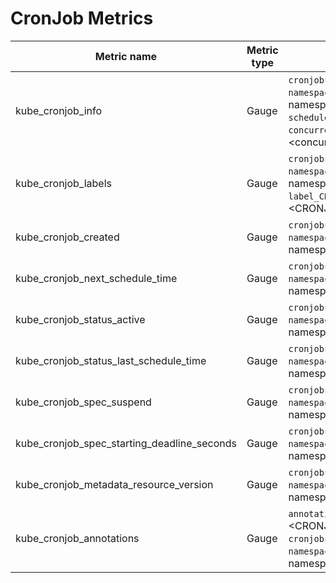 # CronJob Metrics

| Metric name| Metric type | Labels/tags | Status |
| ---------- | ----------- | ----------- | ----------- |
| kube_cronjob_info | Gauge | `cronjob`=&lt;cronjob-name&gt; <br> `namespace`=&lt;cronjob-namespace&gt; <br> `schedule`=&lt;schedule&gt; <br> `concurrency_policy`=&lt;concurrency-policy&gt; | STABLE
| kube_cronjob_labels | Gauge | `cronjob`=&lt;cronjob-name&gt; <br> `namespace`=&lt;cronjob-namespace&gt; <br> `label_CRONJOB_LABEL`=&lt;CRONJOB_LABEL&gt;  | STABLE
| kube_cronjob_created  | Gauge | `cronjob`=&lt;cronjob-name&gt; <br> `namespace`=&lt;cronjob-namespace&gt; | STABLE
| kube_cronjob_next_schedule_time  | Gauge | `cronjob`=&lt;cronjob-name&gt; <br> `namespace`=&lt;cronjob-namespace&gt; | STABLE
| kube_cronjob_status_active | Gauge | `cronjob`=&lt;cronjob-name&gt; <br> `namespace`=&lt;cronjob-namespace&gt; | STABLE
| kube_cronjob_status_last_schedule_time | Gauge | `cronjob`=&lt;cronjob-name&gt; <br> `namespace`=&lt;cronjob-namespace&gt; | STABLE
| kube_cronjob_spec_suspend | Gauge | `cronjob`=&lt;cronjob-name&gt; <br> `namespace`=&lt;cronjob-namespace&gt; | STABLE
| kube_cronjob_spec_starting_deadline_seconds | Gauge | `cronjob`=&lt;cronjob-name&gt; <br> `namespace`=&lt;cronjob-namespace&gt; | STABLE
| kube_cronjob_metadata_resource_version| Gauge | `cronjob`=&lt;cronjob-name&gt; <br> `namespace`=&lt;cronjob-namespace&gt; | STABLE
| kube_cronjob_annotations | Gauge | `annotation_CRONJOB_ANNOTATION`=&lt;CRONJOB_ANNOTATION&gt; <br> `cronjob`=&lt;cronjob-name&gt; <br> `namespace`=&lt;cronjob-namespace&gt; | EXPERIMENTAL |
